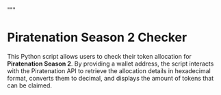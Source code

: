 """
# Piratenation Season 2 Checker

This Python script allows users to check their token allocation for **Piratenation Season 2**. By providing a wallet address, the script interacts with the Piratenation API to retrieve the allocation details in hexadecimal format, converts them to decimal, and displays the amount of tokens that can be claimed.

